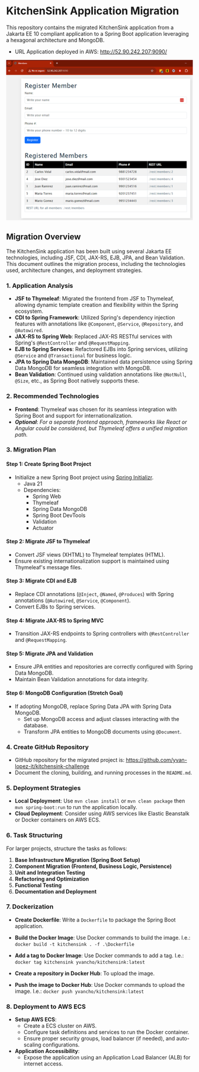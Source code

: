 # KitchenSink Application Migration

This repository contains the migrated KitchenSink application from a Jakarta EE 10 compliant application to a Spring Boot application leveraging a hexagonal architecture and MongoDB.

- URL Application deployed in AWS: http://52.90.242.207:9090/

![img.png](img.png)


## Migration Overview

The KitchenSink application has been built using several Jakarta EE technologies, including JSF, CDI, JAX-RS, EJB, JPA, and Bean Validation. This document outlines the migration process, including the technologies used, architecture changes, and deployment strategies.

### 1. Application Analysis

- **JSF to Thymeleaf**: Migrated the frontend from JSF to Thymeleaf, allowing dynamic template creation and flexibility within the Spring ecosystem.
- **CDI to Spring Framework**: Utilized Spring's dependency injection features with annotations like `@Component`, `@Service`, `@Repository`, and `@Autowired`.
- **JAX-RS to Spring Web**: Replaced JAX-RS RESTful services with Spring's `@RestController` and `@RequestMapping`.
- **EJB to Spring Services**: Refactored EJBs into Spring services, utilizing `@Service` and `@Transactional` for business logic.
- **JPA to Spring Data MongoDB**: Maintained data persistence using Spring Data MongoDB for seamless integration with MongoDB.
- **Bean Validation**: Continued using validation annotations like `@NotNull`, `@Size`, etc., as Spring Boot natively supports these.

### 2. Recommended Technologies

- **Frontend**: Thymeleaf was chosen for its seamless integration with Spring Boot and support for internationalization.
- **_Optional_**: _For a separate frontend approach, frameworks like React or Angular could be considered, but Thymeleaf offers a unified migration path._

### 3. Migration Plan

#### Step 1: Create Spring Boot Project
- Initialize a new Spring Boot project using [Spring Initializr](https://start.spring.io/).
    - Java 21
    - Dependencies:
        - Spring Web
        - Thymeleaf
        - Spring Data MongoDB
        - Spring Boot DevTools
        - Validation
        - Actuator

#### Step 2: Migrate JSF to Thymeleaf
- Convert JSF views (XHTML) to Thymeleaf templates (HTML).
- Ensure existing internationalization support is maintained using Thymeleaf's message files.

#### Step 3: Migrate CDI and EJB
- Replace CDI annotations (`@Inject`, `@Named`, `@Produces`) with Spring annotations (`@Autowired`, `@Service`, `@Component`).
- Convert EJBs to Spring services.

#### Step 4: Migrate JAX-RS to Spring MVC
- Transition JAX-RS endpoints to Spring controllers with `@RestController` and `@RequestMapping`.

#### Step 5: Migrate JPA and Validation
- Ensure JPA entities and repositories are correctly configured with Spring Data MongoDB.
- Maintain Bean Validation annotations for data integrity.

#### Step 6: MongoDB Configuration (Stretch Goal)
- If adopting MongoDB, replace Spring Data JPA with Spring Data MongoDB.
    - Set up MongoDB access and adjust classes interacting with the database.
    - Transform JPA entities to MongoDB documents using `@Document`.

### 4. Create GitHub Repository
- GitHub repository for the migrated project is: https://github.com/yvan-lopez-it/kitchensink-challenge
- Document the cloning, building, and running processes in the `README.md`.

### 5. Deployment Strategies

- **Local Deployment**: Use `mvn clean install` or `mvn clean package` then `mvn spring-boot:run` to run the application locally.
- **Cloud Deployment**: Consider using AWS services like Elastic Beanstalk or Docker containers on AWS ECS.

### 6. Task Structuring
For larger projects, structure the tasks as follows:
1. **Base Infrastructure Migration (Spring Boot Setup)**
2. **Component Migration (Frontend, Business Logic, Persistence)**
3. **Unit and Integration Testing**
4. **Refactoring and Optimization**
5. **Functional Testing**
6. **Documentation and Deployment**

### 7. Dockerization

- **Create Dockerfile**:
  Write a `Dockerfile` to package the Spring Boot application.

- **Build the Docker Image**: Use Docker commands to build the image. I.e.: `docker build -t kitchensink . -f .\Dockerfile`
- **Add a tag to Docker Image**: Use Docker commands to add a tag. I.e.: `docker tag kitchensink yvancho/kitchensink:latest`
- **Create a repository in Docker Hub**: To upload the image. 
- **Push the image to Docker Hub**: Use Docker commands to upload the image. I.e.: `docker push yvancho/kitchensink:latest`

### 8. Deployment to AWS ECS
- **Setup AWS ECS**:
   - Create a ECS cluster on AWS.
   - Configure task definitions and services to run the Docker container.
   - Ensure proper security groups, load balancer (if needed), and auto-scaling configurations.
- **Application Accessibility**:
   - Expose the application using an Application Load Balancer (ALB) for internet access.
